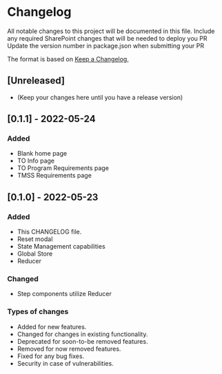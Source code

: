 # Changelog
All notable changes to this project will be documented in this file.
Include any required SharePoint changes that will be needed to deploy you PR
Update the version number in package.json when submitting your PR

The format is based on [Keep a Changelog](https://keepachangelog.com/en/1.0.0/),

## [Unreleased]
- (Keep your changes here until you have a release version)

## [0.1.1] - 2022-05-24
### Added
- Blank home page
- TO Info page
- TO Program Requirements page
- TMSS Requirements page

## [0.1.0] - 2022-05-23
### Added
- This CHANGELOG file.
- Reset modal
- State Management capabilities
 - Global Store
 - Reducer

### Changed
- Step components utilize Reducer


### Types of changes
- Added for new features.
- Changed for changes in existing functionality.
- Deprecated for soon-to-be removed features.
- Removed for now removed features.
- Fixed for any bug fixes.
- Security in case of vulnerabilities.
